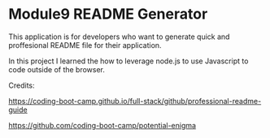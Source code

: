 # Module9 README Generator 

This application is for developers who want to generate quick and proffesional README file for their application.

In this project I learned the how to leverage node.js to use Javascript to code outside of the browser.

Credits:

https://coding-boot-camp.github.io/full-stack/github/professional-readme-guide

https://github.com/coding-boot-camp/potential-enigma